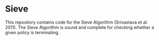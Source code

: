# Sieve
This repository contains code for the Sieve Algorithm (Srivastava et al. 2011). The Sieve Algorithm is sound and complete for checking whether a given policy is terminating.

